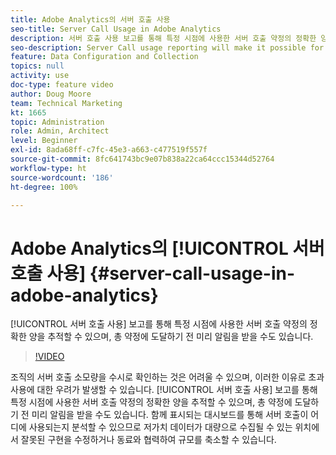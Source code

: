 ```yaml
---
title: Adobe Analytics의 서버 호출 사용
seo-title: Server Call Usage in Adobe Analytics
description: 서버 호출 사용 보고를 통해 특정 시점에 사용한 서버 호출 약정의 정확한 양을 추적할 수 있으며, 총 약정에 도달하기 전 미리 알림을 받을 수도 있습니다.
seo-description: Server Call usage reporting will make it possible for you to track exactly how much of your server call commitment you’ve used at any point in time, and will also proactively alert you when you are approaching your total commitment.
feature: Data Configuration and Collection
topics: null
activity: use
doc-type: feature video
author: Doug Moore
team: Technical Marketing
kt: 1665
topic: Administration
role: Admin, Architect
level: Beginner
exl-id: 8ada68ff-c7fc-45e3-a663-c477519f557f
source-git-commit: 8fc641743bc9e07b838a22ca64ccc15344d52764
workflow-type: ht
source-wordcount: '186'
ht-degree: 100%

---
```


# Adobe Analytics의 [!UICONTROL 서버 호출 사용] {#server-call-usage-in-adobe-analytics}

[!UICONTROL 서버 호출 사용] 보고를 통해 특정 시점에 사용한 서버 호출 약정의 정확한 양을 추적할 수 있으며, 총 약정에 도달하기 전 미리 알림을 받을 수도 있습니다.

>[!VIDEO](https://video.tv.adobe.com/v/23137/?quality=12&learn=on)

조직의 서버 호출 소모량을 수시로 확인하는 것은 어려울 수 있으며, 이러한 이유로 초과 사용에 대한 우려가 발생할 수 있습니다. [!UICONTROL 서버 호출 사용] 보고를 통해 특정 시점에 사용한 서버 호출 약정의 정확한 양을 추적할 수 있으며, 총 약정에 도달하기 전 미리 알림을 받을 수도 있습니다. 함께 표시되는 대시보드를 통해 서버 호출이 어디에 사용되는지 분석할 수 있으므로 저가치 데이터가 대량으로 수집될 수 있는 위치에서 잘못된 구현을 수정하거나 동료와 협력하여 규모를 축소할 수 있습니다.
